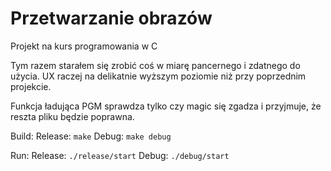# Przetwarzanie obrazów
Projekt na kurs programowania w C

Tym razem starałem się zrobić coś w miarę pancernego i zdatnego do użycia.
UX raczej na delikatnie wyższym poziomie niż przy poprzednim projekcie.

Funkcja ładująca PGM sprawdza tylko czy magic się zgadza i przyjmuje, że reszta pliku będzie poprawna.

Build:
Release: `make`
Debug: `make debug`

Run:
Release: `./release/start`
Debug: `./debug/start`
